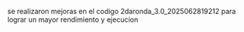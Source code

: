 se realizaron mejoras en el codigo 2daronda_3.0_2025062819212
para lograr un mayor rendimiento y ejecucion 

